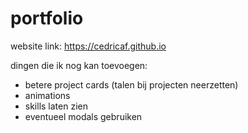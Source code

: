 # portfolio


website link: https://cedricaf.github.io

dingen die ik nog kan toevoegen:
- betere project cards (talen bij projecten neerzetten)
- animations
- skills laten zien
- eventueel modals gebruiken

